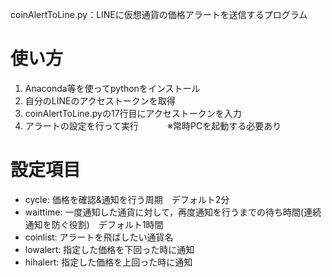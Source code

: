 coinAlertToLine.py：LINEに仮想通貨の価格アラートを送信するプログラム
# 使い方
1. Anaconda等を使ってpythonをインストール
2. 自分のLINEのアクセストークンを取得
3. coinAlertToLine.pyの17行目にアクセストークンを入力
4. アラートの設定を行って実行　　　
 ※常時PCを起動する必要あり

# 設定項目
* cycle: 価格を確認&通知を行う周期　デフォルト2分
* waittime: 一度通知した通貨に対して，再度通知を行うまでの待ち時間(連続通知を防ぐ役割)　デフォルト1時間
* coinlist: アラートを飛ばしたい通貨名
* lowalert: 指定した価格を下回った時に通知
* hihalert: 指定した価格を上回った時に通知
